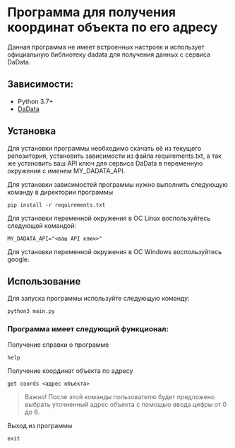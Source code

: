 # Программа для получения координат объекта по его адресу

Данная программа не имеет встроенных настроек и использует официальную библиотеку dadata для получения данных с сервиса DaData.

## Зависимости:

-   Python 3.7+
-   [DaData](https://github.com/hflabs/dadata-py)

## Установка

Для установки программы необходимо скачать её из текущего репозитория, установить зависимости из файла requirements.txt,
а так же установить ваш API ключ для сервиса DaData в переменную окружения с именем MY_DADATA_API.

Для установки зависимостей программы нужно выполнить следующую команду в директории программы

```
pip install -r requirements.txt
```

Для установки переменной окружения в ОС Linux воспользуйтесь следующей командой:

```
MY_DADATA_API="<ваш API ключ>"
```

Для установки переменной окружения в ОС Windows воспользуйтесь google.

## Использование

Для запуска программы используйте следующую команду:
```
python3 main.py
```

### Программа имеет следующий функционал:

Получение справки о программе
```
help
```

Получение координат объекта по адресу
```
get coords <адрес объекта>
```
> Важно! После этой команды пользователю будет предложено выбрать уточненный адрес объекта с помощью ввода цифры от 0 до 6.

Выход из программы
```
exit
```


